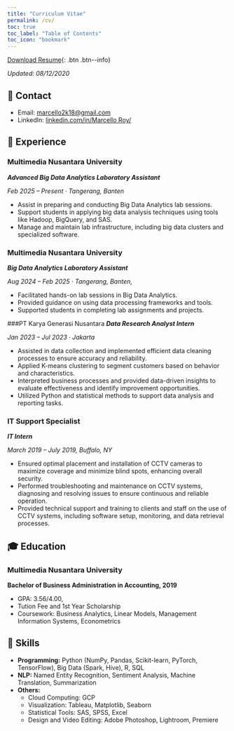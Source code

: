 ```yaml
---
title: "Curriculum Vitae"
permalink: /cv/
toc: true
toc_label: "Table of Contents"
toc_icon: "bookmark"
---
```

[Download Resume](https://github.com/marcello2k18/marcello2k18.github.io/blob/main/files/CV%20ATS%20MARCELLO%20ROY.pdf){: .btn .btn--info}

*Updated: 08/12/2020*

## 📧 Contact
- Email: [marcello2k18@gmail.com]()
- LinkedIn: [linkedin.com/in/Marcello Roy/](https://www.linkedin.com/in/marcello-roy-588925204/)

## 💼 Experience
### Multimedia Nusantara University
***Advanced Big Data Analytics Laboratory Assistant***

*Feb 2025 – Present · Tangerang, Banten*

- Assist in preparing and conducting Big Data Analytics lab sessions.
- Support students in applying big data analysis techniques using tools like Hadoop, BigQuery, and SAS.
- Manage and maintain lab infrastructure, including big data clusters and specialized software.

### Multimedia Nusantara University
***Big Data Analytics Laboratory Assistant***

*Aug 2024 – Feb 2025 · Tangerang, Banten,*

- Facilitated hands-on lab sessions in Big Data Analytics.
- Provided guidance on using data processing frameworks and tools.
- Supported students in completing lab assignments and projects.

###PT Karya Generasi Nusantara
***Data Research Analyst Intern***

*Jan 2023 – Jul 2023 · Jakarta*

- Assisted in data collection and implemented efficient data cleaning processes to ensure accuracy and reliability.
- Applied K-means clustering to segment customers based on behavior and characteristics.
- Interpreted business processes and provided data-driven insights to evaluate effectiveness and identify improvement opportunities.
- Utilized Python and statistical methods to support data analysis and reporting tasks.

### IT Support Specialist
***IT Intern***

*March 2019 – July 2019, Buffalo, NY*

- Ensured optimal placement and installation of CCTV cameras to maximize coverage and minimize blind spots, enhancing overall security.
- Performed troubleshooting and maintenance on CCTV systems, diagnosing and resolving issues to ensure continuous and reliable operation.
- Provided technical support and training to clients and staff on the use of CCTV systems, including software setup, monitoring, and data retrieval processes.

## 🎓 Education
### Multimedia Nusantara University
**Bachelor of Business Administration in Accounting, 2019**
- GPA: 3.56/4.00,
- Tution Fee and 1st Year Scholarship
- Coursework: Business Analytics, Linear Models, Management Information Systems, Econometrics

## 🤖 Skills
- **Programming:** Python (NumPy, Pandas, Scikit-learn, PyTorch, TensorFlow), Big Data (Spark, Hive), R, SQL
- **NLP:** Named Entity Recognition, Sentiment Analysis, Machine Translation, Summarization
- **Others:** 
  - Cloud Computing: GCP
  - Visualization: Tableau, Matplotlib, Seaborn
  - Statistical Tools: SAS, SPSS, Excel
  - Design and Video Editing: Adobe Photoshop, Lightroom, Premiere
